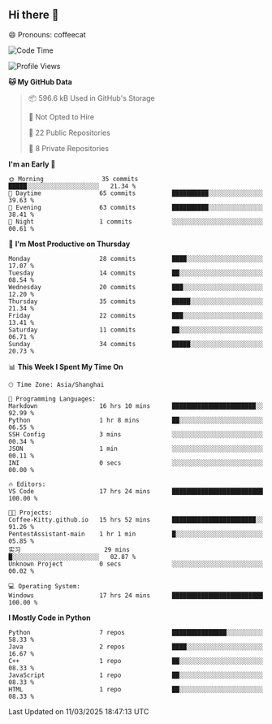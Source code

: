 ## Hi there 👋
😄 Pronouns: coffeecat

<!--START_SECTION:waka-->
![Code Time](http://img.shields.io/badge/Code%20Time-31%20hrs%2010%20mins-blue)

![Profile Views](http://img.shields.io/badge/Profile%20Views-45-blue)

**🐱 My GitHub Data** 

> 📦 596.6 kB Used in GitHub's Storage 
 > 
> 🚫 Not Opted to Hire
 > 
> 📜 22 Public Repositories 
 > 
> 🔑 8 Private Repositories 
 > 
**I'm an Early 🐤** 

```text
🌞 Morning                35 commits          █████░░░░░░░░░░░░░░░░░░░░   21.34 % 
🌆 Daytime                65 commits          ██████████░░░░░░░░░░░░░░░   39.63 % 
🌃 Evening                63 commits          ██████████░░░░░░░░░░░░░░░   38.41 % 
🌙 Night                  1 commits           ░░░░░░░░░░░░░░░░░░░░░░░░░   00.61 % 
```
📅 **I'm Most Productive on Thursday** 

```text
Monday                   28 commits          ████░░░░░░░░░░░░░░░░░░░░░   17.07 % 
Tuesday                  14 commits          ██░░░░░░░░░░░░░░░░░░░░░░░   08.54 % 
Wednesday                20 commits          ███░░░░░░░░░░░░░░░░░░░░░░   12.20 % 
Thursday                 35 commits          █████░░░░░░░░░░░░░░░░░░░░   21.34 % 
Friday                   22 commits          ███░░░░░░░░░░░░░░░░░░░░░░   13.41 % 
Saturday                 11 commits          ██░░░░░░░░░░░░░░░░░░░░░░░   06.71 % 
Sunday                   34 commits          █████░░░░░░░░░░░░░░░░░░░░   20.73 % 
```


📊 **This Week I Spent My Time On** 

```text
🕑︎ Time Zone: Asia/Shanghai

💬 Programming Languages: 
Markdown                 16 hrs 10 mins      ███████████████████████░░   92.99 % 
Python                   1 hr 8 mins         ██░░░░░░░░░░░░░░░░░░░░░░░   06.55 % 
SSH Config               3 mins              ░░░░░░░░░░░░░░░░░░░░░░░░░   00.34 % 
JSON                     1 min               ░░░░░░░░░░░░░░░░░░░░░░░░░   00.11 % 
INI                      0 secs              ░░░░░░░░░░░░░░░░░░░░░░░░░   00.00 % 

🔥 Editors: 
VS Code                  17 hrs 24 mins      █████████████████████████   100.00 % 

🐱‍💻 Projects: 
Coffee-Kitty.github.io   15 hrs 52 mins      ███████████████████████░░   91.26 % 
PentestAssistant-main    1 hr 1 min          █░░░░░░░░░░░░░░░░░░░░░░░░   05.85 % 
实习                       29 mins             █░░░░░░░░░░░░░░░░░░░░░░░░   02.87 % 
Unknown Project          0 secs              ░░░░░░░░░░░░░░░░░░░░░░░░░   00.02 % 

💻 Operating System: 
Windows                  17 hrs 24 mins      █████████████████████████   100.00 % 
```

**I Mostly Code in Python** 

```text
Python                   7 repos             ███████████████░░░░░░░░░░   58.33 % 
Java                     2 repos             ████░░░░░░░░░░░░░░░░░░░░░   16.67 % 
C++                      1 repo              ██░░░░░░░░░░░░░░░░░░░░░░░   08.33 % 
JavaScript               1 repo              ██░░░░░░░░░░░░░░░░░░░░░░░   08.33 % 
HTML                     1 repo              ██░░░░░░░░░░░░░░░░░░░░░░░   08.33 % 
```




 Last Updated on 11/03/2025 18:47:13 UTC
<!--END_SECTION:waka-->


<!--
**Coffee-Kitty/Coffee-Kitty** is a ✨ _special_ ✨ repository because its `README.md` (this file) appears on your GitHub profile.

Here are some ideas to get you started:

- 🔭 I’m currently working on ...
- 🌱 I’m currently learning ...
- 👯 I’m looking to collaborate on ...
- 🤔 I’m looking for help with ...
- 💬 Ask me about ...
- 📫 How to reach me: ...
- 😄 Pronouns: ...
- ⚡ Fun fact: ...
-->


<!-- 

WakaTime 是一款强大的开发者时间跟踪和生产力分析工具，它可以帮助开发者更好地了解自己的工作习惯、评估工作效率，在开发者群体中广受欢迎。

[配置教程](https://blog.csdn.net/weixin_43233914/article/details/126087735)

 -->






